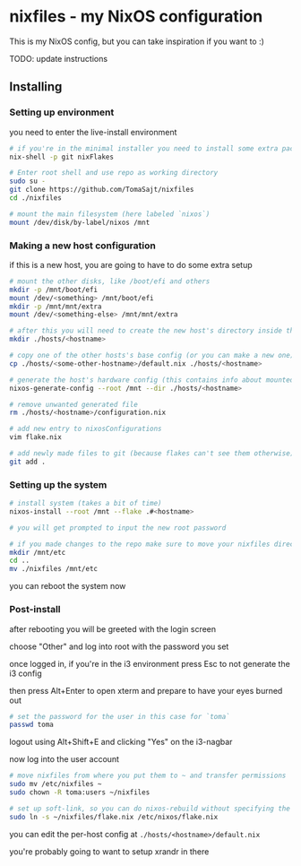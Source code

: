 # nixfiles - my NixOS configuration

This is my NixOS config, but you can take inspiration if you want to :)

TODO: update instructions

## Installing

### Setting up environment

you need to enter the live-install environment

```sh
# if you're in the minimal installer you need to install some extra packages
nix-shell -p git nixFlakes
```

```sh
# Enter root shell and use repo as working directory
sudo su -
git clone https://github.com/TomaSajt/nixfiles
cd ./nixfiles

# mount the main filesystem (here labeled `nixos`)
mount /dev/disk/by-label/nixos /mnt
```

### Making a new host configuration

if this is a new host, you are going to have to do some extra setup

```sh
# mount the other disks, like /boot/efi and others
mkdir -p /mnt/boot/efi
mount /dev/<something> /mnt/boot/efi
mkdir -p /mnt/mnt/extra
mount /dev/<something-else> /mnt/mnt/extra
```

```sh
# after this you will need to create the new host's directory inside the git repo
mkdir ./hosts/<hostname>

# copy one of the other hosts's base config (or you can make a new one)
cp ./hosts/<some-other-hostname>/default.nix ./hosts/<hostname>

# generate the host's hardware config (this contains info about mounted disks)
nixos-generate-config --root /mnt --dir ./hosts/<hostname>

# remove unwanted generated file
rm ./hosts/<hostname>/configuration.nix

# add new entry to nixosConfigurations
vim flake.nix

# add newly made files to git (because flakes can't see them otherwise)
git add .
```

### Setting up the system

```sh
# install system (takes a bit of time)
nixos-install --root /mnt --flake .#<hostname>

# you will get prompted to input the new root password
```

```sh
# if you made changes to the repo make sure to move your nixfiles directory to somewhere on /mnt
mkdir /mnt/etc
cd ..
mv ./nixfiles /mnt/etc
```

you can reboot the system now

### Post-install

after rebooting you will be greeted with the login screen

choose "Other" and log into root with the password you set

once logged in, if you're in the i3 environment press Esc to not generate the i3 config

then press Alt+Enter to open xterm and prepare to have your eyes burned out

```sh
# set the password for the user in this case for `toma`
passwd toma
```

logout using Alt+Shift+E and clicking "Yes" on the i3-nagbar

now log into the user account

```sh
# move nixfiles from where you put them to ~ and transfer permissions
sudo mv /etc/nixfiles ~
sudo chown -R toma:users ~/nixfiles
```

```sh
# set up soft-link, so you can do nixos-rebuild without specifying the path
sudo ln -s ~/nixfiles/flake.nix /etc/nixos/flake.nix
```

you can edit the per-host config at `./hosts/<hostname>/default.nix`

you're probably going to want to setup xrandr in there


